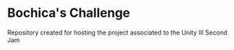 # Bochica's Challenge
Repository created for hosting the project associated to the Unity III Second Jam 
